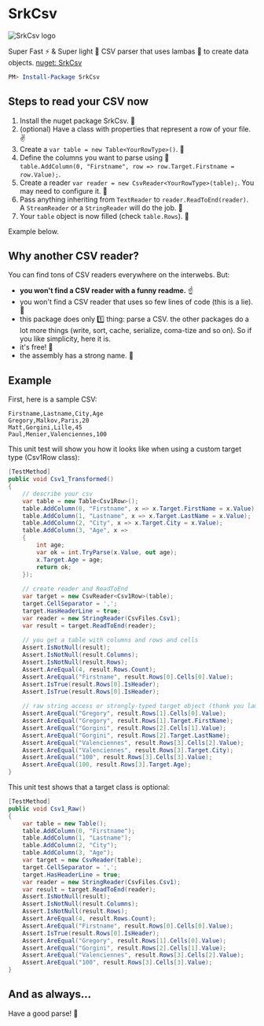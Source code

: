 # SrkCsv

![SrkCsv logo](https://raw.githubusercontent.com/sandrock/SrkCsv/master/res/logo-64.png)

Super Fast :zap: & Super light :candy: CSV parser that uses lambas :pizza: to create data objects. [nuget: SrkCsv](https://www.nuget.org/packages/SrkCsv/)

```powershell
PM> Install-Package SrkCsv
```

Steps to read your CSV now
---------------------------

1. Install the nuget package SrkCsv. :balloon:
2. (optional) Have a class with properties that represent a row of your file. :v:
3. Create a `var table = new Table<YourRowType>()`.  :seedling:
4. Define the columns you want to parse using :eyes:  
`table.AddColumn(0, "Firstname", row => row.Target.Firstname = row.Value);`.
5. Create a reader `var reader = new CsvReader<YourRowType>(table);`. You may need to configure it. :wrench:
6. Pass anything inheriting from `TextReader` to `reader.ReadToEnd(reader)`.  
A `StreamReader` or a `StringReader` will do the job. :floppy_disk:
7. Your `table` object is now filled (check `table.Rows`).  :clap:

Example below. 


Why another CSV reader?
------------------------

You can find tons of CSV readers everywhere on the interwebs. But:

- **you won't find a CSV reader with a funny readme.**  :point_up:
- you won't find a CSV reader that uses so few lines of code (this is a lie).  :speak_no_evil:
- this package does only :one: thing: parse a CSV. the other packages do a lot more things (write, sort, cache, serialize, coma-tize and so on). So if you like simplicity, here it is.
- it's free!  :beer:
- the assembly has a strong name.  :cake:


Example
--------

First, here is a sample CSV:

```
Firstname,Lastname,City,Age
Gregory,Malkov,Paris,20
Matt,Gorgini,Lille,45
Paul,Menier,Valenciennes,100
```

This unit test will show you how it looks like when using a custom target type (Csv1Row class):

```csharp
[TestMethod]
public void Csv1_Transformed()
{
    // describe your csv
    var table = new Table<Csv1Row>();
    table.AddColumn(0, "Firstname", x => x.Target.FirstName = x.Value);
    table.AddColumn(1, "Lastname", x => x.Target.LastName = x.Value);
    table.AddColumn(2, "City", x => x.Target.City = x.Value);
    table.AddColumn(3, "Age", x =>
    {
        int age;
        var ok = int.TryParse(x.Value, out age);
        x.Target.Age = age;
        return ok;
    });
    
    // create reader and ReadToEnd
    var target = new CsvReader<Csv1Row>(table);
    target.CellSeparator = ',';
    target.HasHeaderLine = true;
    var reader = new StringReader(CsvFiles.Csv1);
    var result = target.ReadToEnd(reader);
    
    // you get a table with columns and rows and cells
    Assert.IsNotNull(result);
    Assert.IsNotNull(result.Columns);
    Assert.IsNotNull(result.Rows);
    Assert.AreEqual(4, result.Rows.Count);
    Assert.AreEqual("Firstname", result.Rows[0].Cells[0].Value);
    Assert.IsTrue(result.Rows[0].IsHeader);
    Assert.IsTrue(result.Rows[0].IsHeader);
    
    // raw string access or strongly-typed target object (thank you lambdas!)
    Assert.AreEqual("Gregory", result.Rows[1].Cells[0].Value);
    Assert.AreEqual("Gregory", result.Rows[1].Target.FirstName);
    Assert.AreEqual("Gorgini", result.Rows[2].Cells[1].Value);
    Assert.AreEqual("Gorgini", result.Rows[2].Target.LastName);
    Assert.AreEqual("Valenciennes", result.Rows[3].Cells[2].Value);
    Assert.AreEqual("Valenciennes", result.Rows[3].Target.City);
    Assert.AreEqual("100", result.Rows[3].Cells[3].Value);
    Assert.AreEqual(100, result.Rows[3].Target.Age);
}
```

This unit test shows that a target class is optional:

```csharp
[TestMethod]
public void Csv1_Raw()
{
    var table = new Table();
    table.AddColumn(0, "Firstname");
    table.AddColumn(1, "Lastname");
    table.AddColumn(2, "City");
    table.AddColumn(3, "Age");
    var target = new CsvReader(table);
    target.CellSeparator = ',';
    target.HasHeaderLine = true;
    var reader = new StringReader(CsvFiles.Csv1);
    var result = target.ReadToEnd(reader);
    Assert.IsNotNull(result);
    Assert.IsNotNull(result.Columns);
    Assert.IsNotNull(result.Rows);
    Assert.AreEqual(4, result.Rows.Count);
    Assert.AreEqual("Firstname", result.Rows[0].Cells[0].Value);
    Assert.IsTrue(result.Rows[0].IsHeader);
    Assert.AreEqual("Gregory", result.Rows[1].Cells[0].Value);
    Assert.AreEqual("Gorgini", result.Rows[2].Cells[1].Value);
    Assert.AreEqual("Valenciennes", result.Rows[3].Cells[2].Value);
    Assert.AreEqual("100", result.Rows[3].Cells[3].Value);
}
```

And as always...
-----------------

Have a good parse!  :running:
